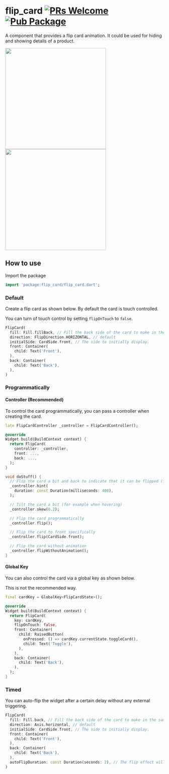 # flip_card [![PRs Welcome](https://img.shields.io/badge/PRs-welcome-brightgreen.svg)](https://github.com/fedeoo/flip_card/pulls) [![Pub Package](https://img.shields.io/pub/v/flip_card.svg)](https://pub.dartlang.org/packages/flip_card)

A component that provides a flip card animation. It could be used for hiding and showing details of a product.

<p>
  <img src="/screenshots/flip-h.gif?raw=true&v1" width="320" />
  <img src="/screenshots/flip-v.gif?raw=true&v1" width="320" />
</p>

## How to use

Import the package

```dart
import 'package:flip_card/flip_card.dart';
```

### Default

Create a flip card as shown below. By default the card is touch controlled.

You can turn of touch control by setting `flipOnTouch` to `false`.

```dart
FlipCard(
  fill: Fill.fillBack, // Fill the back side of the card to make in the same size as the front.
  direction: FlipDirection.HORIZONTAL, // default
  initialSide: CardSide.front, // The side to initially display.
  front: Container(
    child: Text('Front'),
  ),
  back: Container(
    child: Text('Back'),
  ),
)
```

### Programmatically

#### Controller (Recommended)

To control the card programmatically, you can pass a controller
when creating the card.

```dart
late FlipCardController _controller = FlipCardController();

@override
Widget build(BuildContext context) {
  return FlipCard(
    controller: _controller,
    front: ...,
    back: ...,
  );
}

void doStuff() {
  // Flip the card a bit and back to indicate that it can be flipped (for example on page load)
  _controller.hint(
    duration: const Duration(milliseconds: 400),
  );

  // Tilt the card a bit (for example when hovering)
  _controller.skew(0.2);

  // Flip the card programmatically
  _controller.flip();

  // Flip the card to front specifically
  _controller.flip(CardSide.front);

  // Flip the card without animation
  _controller.flipWithoutAnimation();
}
```

#### Global Key

You can also control the card via a global key as shown below.

This is not the recommended way.

```dart
final cardKey = GlobalKey<FlipCardState>();

@override
Widget build(BuildContext context) {
  return FlipCard(
    key: cardKey,
    flipOnTouch: false,
    front: Container(
      child: RaisedButton(
        onPressed: () => cardKey.currentState.toggleCard(),
        child: Text('Toggle'),
      ),
    ),
    back: Container(
      child: Text('Back'),
    ),
  );
}
```

### Timed

You can auto-flip the widget after a certain delay without any external triggering.

```dart
FlipCard(
  fill: Fill.back, // Fill the back side of the card to make in the same size as the front.
  direction: Axis.horizontal, // default
  initialSide: CardSide.front, // The side to initially display.
  front: Container(
    child: Text('Front'),
  ),
  back: Container(
    child: Text('Back'),
  ),
  autoFlipDuration: const Duration(seconds: 2), // The flip effect will work automatically after the 2 seconds
)
```
